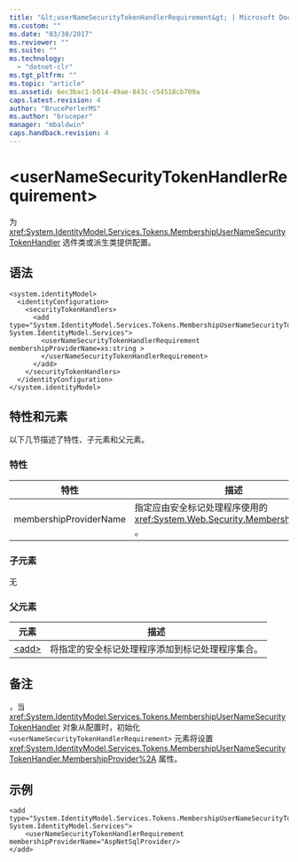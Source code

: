 ```yaml
---
title: "&lt;userNameSecurityTokenHandlerRequirement&gt; | Microsoft Docs"
ms.custom: ""
ms.date: "03/30/2017"
ms.reviewer: ""
ms.suite: ""
ms.technology: 
  - "dotnet-clr"
ms.tgt_pltfrm: ""
ms.topic: "article"
ms.assetid: 6ec3bac1-b014-49ae-843c-c54518cb709a
caps.latest.revision: 4
author: "BrucePerlerMS"
ms.author: "bruceper"
manager: "mbaldwin"
caps.handback.revision: 4
---
```

# &lt;userNameSecurityTokenHandlerRequirement&gt;
为 <xref:System.IdentityModel.Services.Tokens.MembershipUserNameSecurityTokenHandler> 选件类或派生类提供配置。  
  
## 语法  
  
```  
<system.identityModel>  
  <identityConfiguration>  
    <securityTokenHandlers>  
      <add type="System.IdentityModel.Services.Tokens.MembershipUserNameSecurityTokenHandler, System.IdentityModel.Services">  
        <userNameSecurityTokenHandlerRequirement membershipProviderName=xs:string >  
        </userNameSecurityTokenHandlerRequirement>  
      </add>  
    </securityTokenHandlers>  
  </identityConfiguration>  
</system.identityModel>  
```  
  
## 特性和元素  
 以下几节描述了特性、子元素和父元素。  
  
### 特性  
  
|特性|描述|  
|--------|--------|  
|membershipProviderName|指定应由安全标记处理程序使用的 <xref:System.Web.Security.MembershipProvider> 。|  
  
### 子元素  
 无  
  
### 父元素  
  
|元素|描述|  
|--------|--------|  
|[\<add\>](../../../../../docs/framework/configure-apps/file-schema/windows-identity-foundation/add.md)|将指定的安全标记处理程序添加到标记处理程序集合。|  
  
## 备注  
 ，当 <xref:System.IdentityModel.Services.Tokens.MembershipUserNameSecurityTokenHandler> 对象从配置时，初始化 `<userNameSecurityTokenHandlerRequirement>` 元素将设置 <xref:System.IdentityModel.Services.Tokens.MembershipUserNameSecurityTokenHandler.MembershipProvider%2A> 属性。  
  
## 示例  
  
```  
<add type="System.IdentityModel.Services.Tokens.MembershipUserNameSecurityTokenHandler, System.IdentityModel.Services">  
    <userNameSecurityTokenHandlerRequirement membershipProviderName="AspNetSqlProvider/>  
</add>  
```
